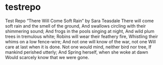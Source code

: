 # testrepo
Test Repo
“There Will Come Soft Rain” by Sara Teasdale
There will come soft rain and the smell of the ground,
And swallows circling with their shimmering sound;
And frogs in the pools singing at night,
And wild plum trees in tremulous white;
Robins will wear their feathery fire,
Whistling their whims on a low fence-wire;
And not one will know of the war, not one
Will care at last when it is done.
Not one would mind, neither bird nor tree,
If mankind perished utterly;
And Spring herself, when she woke at dawn
Would scarcely know that we were gone.
